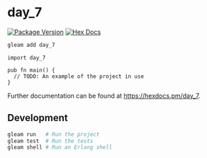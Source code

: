 # day_7

[![Package Version](https://img.shields.io/hexpm/v/day_7)](https://hex.pm/packages/day_7)
[![Hex Docs](https://img.shields.io/badge/hex-docs-ffaff3)](https://hexdocs.pm/day_7/)

```sh
gleam add day_7
```
```gleam
import day_7

pub fn main() {
  // TODO: An example of the project in use
}
```

Further documentation can be found at <https://hexdocs.pm/day_7>.

## Development

```sh
gleam run   # Run the project
gleam test  # Run the tests
gleam shell # Run an Erlang shell
```
